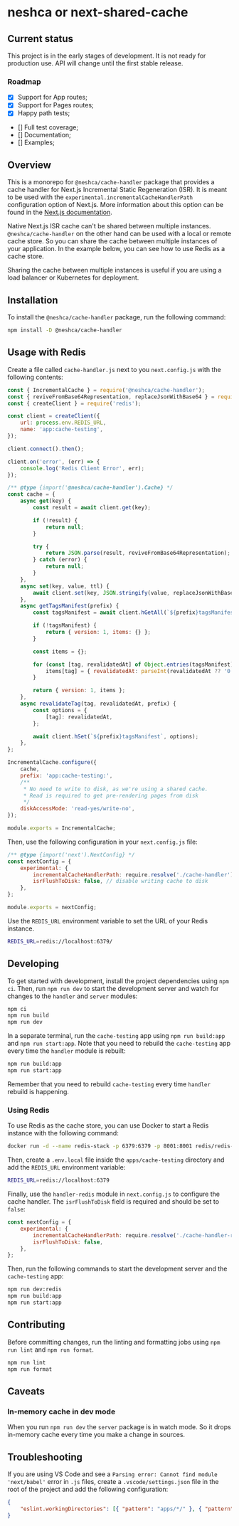 # neshca or next-shared-cache

## Current status

This project is in the early stages of development. It is not ready for production use. API will change until the first stable release.

### Roadmap

-   [x] Support for App routes;
-   [x] Support for Pages routes;
-   [x] Happy path tests;
-   [] Full test coverage;
-   [] Documentation;
-   [] Examples;

## Overview

This is a monorepo for `@neshca/cache-handler` package that provides a cache handler for Next.js Incremental Static Regeneration (ISR). It is meant to be used with the `experimental.incrementalCacheHandlerPath` configuration option of Next.js. More information about this option can be found in the [Next.js documentation](https://nextjs.org/docs/app/api-reference/next-config-js/incrementalCacheHandlerPath).

Native Next.js ISR cache can't be shared between multiple instances. `@neshca/cache-handler` on the other hand can be used with a local or remote cache store. So you can share the cache between multiple instances of your application. In the example below, you can see how to use Redis as a cache store.

Sharing the cache between multiple instances is useful if you are using a load balancer or Kubernetes for deployment.

## Installation

To install the `@neshca/cache-handler` package, run the following command:

```sh
npm install -D @neshca/cache-handler
```

## Usage with Redis

Create a file called `cache-handler.js` next to you `next.config.js` with the following contents:

```js
const { IncrementalCache } = require('@neshca/cache-handler');
const { reviveFromBase64Representation, replaceJsonWithBase64 } = require('@neshca/json-replacer-reviver');
const { createClient } = require('redis');

const client = createClient({
    url: process.env.REDIS_URL,
    name: 'app:cache-testing',
});

client.connect().then();

client.on('error', (err) => {
    console.log('Redis Client Error', err);
});

/** @type {import('@neshca/cache-handler').Cache} */
const cache = {
    async get(key) {
        const result = await client.get(key);

        if (!result) {
            return null;
        }

        try {
            return JSON.parse(result, reviveFromBase64Representation);
        } catch (error) {
            return null;
        }
    },
    async set(key, value, ttl) {
        await client.set(key, JSON.stringify(value, replaceJsonWithBase64), { EX: ttl });
    },
    async getTagsManifest(prefix) {
        const tagsManifest = await client.hGetAll(`${prefix}tagsManifest`);

        if (!tagsManifest) {
            return { version: 1, items: {} };
        }

        const items = {};

        for (const [tag, revalidatedAt] of Object.entries(tagsManifest)) {
            items[tag] = { revalidatedAt: parseInt(revalidatedAt ?? '0', 10) };
        }

        return { version: 1, items };
    },
    async revalidateTag(tag, revalidatedAt, prefix) {
        const options = {
            [tag]: revalidatedAt,
        };

        await client.hSet(`${prefix}tagsManifest`, options);
    },
};

IncrementalCache.configure({
    cache,
    prefix: 'app:cache-testing:',
    /**
     * No need to write to disk, as we're using a shared cache.
     * Read is required to get pre-rendering pages from disk
     */
    diskAccessMode: 'read-yes/write-no',
});

module.exports = IncrementalCache;
```

Then, use the following configuration in your `next.config.js` file:

```js
/** @type {import('next').NextConfig} */
const nextConfig = {
    experimental: {
        incrementalCacheHandlerPath: require.resolve('./cache-handler'), // path to the cache handler file you created
        isrFlushToDisk: false, // disable writing cache to disk
    },
};

module.exports = nextConfig;
```

Use the `REDIS_URL` environment variable to set the URL of your Redis instance.

```sh
REDIS_URL=redis://localhost:6379/
```

## Developing

To get started with development, install the project dependencies using `npm ci`. Then, run `npm run dev` to start the development server and watch for changes to the `handler` and `server` modules:

```sh
npm ci
npm run build
npm run dev

```

In a separate terminal, run the `cache-testing` app using `npm run build:app` and `npm run start:app`. Note that you need to rebuild the `cache-testing` app every time the `handler` module is rebuilt:

```sh
npm run build:app
npm run start:app
```

Remember that you need to rebuild `cache-testing` every time `handler` rebuild is happening.

### Using Redis

To use Redis as the cache store, you can use Docker to start a Redis instance with the following command:

```sh
docker run -d --name redis-stack -p 6379:6379 -p 8001:8001 redis/redis-stack:latest
```

Then, create a `.env.local` file inside the `apps/cache-testing` directory and add the `REDIS_URL` environment variable:

```sh
REDIS_URL=redis://localhost:6379
```

Finally, use the `handler-redis` module in `next.config.js` to configure the cache handler. The `isrFlushToDisk` field is required and should be set to `false`:

```js
const nextConfig = {
    experimental: {
        incrementalCacheHandlerPath: require.resolve('./cache-handler-redis'),
        isrFlushToDisk: false,
    },
};
```

Then, run the following commands to start the development server and the `cache-testing` app:

```sh
npm run dev:redis
npm run build:app
npm run start:app
```

## Contributing

Before committing changes, run the linting and formatting jobs using `npm run lint` and `npm run format`.

```sh
npm run lint
npm run format
```

## Caveats

### In-memory cache in dev mode

When you run `npm run dev` the `server` package is in watch mode. So it drops in-memory cache every time you make a change in sources.

## Troubleshooting

If you are using VS Code and see a `Parsing error: Cannot find module 'next/babel'` error in `.js` files, create a `.vscode/settings.json` file in the root of the project and add the following configuration:

```json
{
    "eslint.workingDirectories": [{ "pattern": "apps/*/" }, { "pattern": "packages/*/" }, { "pattern": "utils/*/" }]
}
```
